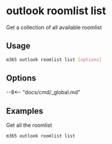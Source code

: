 # outlook roomlist list

Get a collection of all available roomlist

## Usage

```sh
m365 outlook roomlist list [options]
```

## Options

--8<-- "docs/cmd/\_global.md"

## Examples

Get all the roomlist

```sh
m365 outlook roomlist list
```